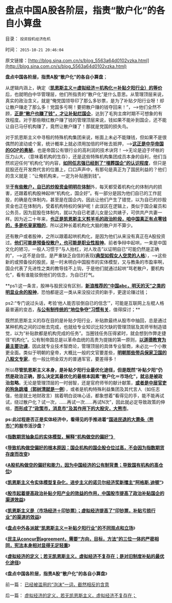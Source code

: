 # 盘点中国A股各阶层，指责“散户化”的各自小算盘

目录： `投资投机经济危机` 

时间： `2015-10-21 20:46:04` 

原文链接：[http://blog.sina.com.cn/s/blog_5563a64d0102vzka.html](http://blog.sina.com.cn/s/blog_5563a64d0102vzka.html)

**盘点中国各阶层，指责A股“散户化”的各自小算盘**；

从逻辑内涵上，确定（[**凯恩斯主义＝虚拟经济＝机构化＝补贴夕阳行业）的等价**](../../../2015/10/20/虚拟经济的定义，若无凯恩斯主义，虚拟经济不复存在；.md)后，也就明白中华管理层，他们所指责的“散户化”是什么意思。从管理顶层来说，真实的政治含义，就是“俺党国领导印了那么多钞票，是为了补贴夕阳行业呀！却让散户赚走了那么多！党国多亏啊！要把散户赚的钱夺回来！”，——>他们全然不顾，[**正是“散户也赚了钱”，才让补贴烂国企**](../../../2015/10/16/凯恩斯主义在本质上，是对夕阳行业的补贴，.md)，达到了毛狗主席时期不可想象的有效程度。对于那些眼红散户赚了钱的管理顶层来说，钱如果不能补到国企，还不能让自已马仔机构赚了，竟然让散户赚了！那就是党国的损失鸟。

对于凯恩斯主义中寻租的特殊机构集团来说，帐面上未必不能赚钱，但如果不是很偶然的波动或个案，统计概率上就必须用加倍的坏帐去抵押，——>[**这正是中华帝国的GDP的奥秘**](../../../2011/11/6/MBO只对私企有效；国企MBO不是私有化.md)，也是帝国公有银行业的高利润的技术诀窍！——>无论是迫于坏帐的压力山大，（意味着机构的生存），还是这些特殊机构集团成员本身的自利，他们当然欢迎任何“机构化”的内容，[**如同任志强已经到了“埋葬国企”的认识程度**](../../../2014/1/8/“任志强预测房价涨，从来没有错过“吗？？？.md)，但只是屁股还在开发商代言的位置上，口口声声中，有那句是真正为了国民利益的？他们的含义就是：“让俺机构来，一定为补贴圈到钱”。

至[**于有些散户，自已的炒股资金明明在体制**](../../../2011/6/29/忠告五毛型股民不要拉皮条.md)外，每天都受着机构化的体制内的损害，还跟着机构股神起哄“机构化，国企好”。有一部分是因为他们自已的工作屁股，的确是在体制内，甚至是在国企内，因此让他们产生了错觉，以为自已的炒股资金也正在体制内，受着机构特权的保护呢！此误区在逻辑上，类似于国企雇员和公务员，因为屁股在体制内，就以为自已老婆儿女是公共婊子，可供共产共妻一样。因为近二十年来，[**也正是凯恩斯主义剪羊毛的政治阶段，咱中国真正有点零钱的，多是吃皇家粮的**](../../../2015/6/18/“基层公务员加薪”是财政更大的（支出／损失／腐败）；.md)，所以这种长着机构化大脑的散户并不算少。

还有散户或者股神，之所以跟着起哄机构化，是因为他们从来没有真正在A股投资过。[**他们可能是预备役散户，也可能是职业性股神**](../../../2013/6/18/职业股神的四大专业原则；.md)。前者争辩中起哄，一来是中国文化的陋习，一般人习惯于“与人抬杠，对人攻击”以证明自已“可能仍然是正确的”，——>这不是自信，是严重缺乏自信的表现[**(典型如假女人空灵的人格**](../../../2014/3/29/左棍冒称精神病的“假女人”.md)），——>这些新的或预备役的股民，是一时未明白中国股市的实体模型，又与教条的市盈率啊，国企代表了先进性之类的教导挂不上钩，于是他们就通过起哄“骂老散户，要机构化”，看有谁能驳倒他们的信念，为自已打气。

**ps1:这一条言，股神与股民没有区别，[**新浪推荐的“中国abc，明天的天”之类的明显业余的股神**](../../../2012/1/5/“左翼股神”是政治性的，还是理财性的？.md)，恐怕都是这一类从来没投过资的新手，更遑论赚过钱；

ps2:“专门说过头话，考验‘他人能否驳倒自已的信念’”，可能是互联网上左棍人格最普遍的变态，[**与公有制传统的“地位争夺”习惯有关**](../../../2011/1/30/狼的斗牙和狗的斗嘴.md)，值得探讨；**

既然凯恩斯主义的存在目的是补贴夕阳行业，补贴款最终从股市中抽回，总是通过某种机构之间的过帐去完成，也就给专业知识比较欠缺的管理顶层及其师爷制造错觉，以为“补贴款都是机构完成的任务”。当圈钱任务压得紧时，就会想到作弊走捷径“机构化”。公有制帝国总是以革命血统的高贵为提拨的第一原则，[**以道德教育为最主要功课**](../../../2010/5/27/道德史观就是文革政治观.md)，因此就专业技术智商论，管理顶层的具体专业智商，未必比一个小散更全面。类似于明朝的皇帝，大概比一般的文官要差些，[**明朝那些带兵保家卫国的八股文专家**](../../../2008/10/25/袁崇焕的是是非非：历史，不是道德素材库.md)，也一般比明金双方的普通军官，要差得多！

所以**尽管凯恩斯主义本身，是补贴夕阳行业最优化途径，但是既然“补贴夕阳”仍然是政治正确，那么决定其最优化的最根本因素“散户化＝市场化”，就总是被政治忽略**。无论是管理顶层的一时弱智，还是官府师爷的献计献策，[**或者是中层官吏的狗急跳墙（郭树清就是一例**](../../../2013/4/27/理解郭树清“新政”的政治意图和可能原因.md)），或者是机构特殊利益集团及其代言人（如任志强，他是就土地财政言）揣着明白说味心话，都象想着“看得见的手，能不能再试试，绕过散户化？试一次，……再试一次……再试N次”，因此就必定导致政策的伸缩，[**而形成了“政策市，消息市”及其作用下的大股灾，大熊市**](../../../2012/1/5/A股机构化超过60-，还打压小盘股，就注定大熊市.md)。

**ps:此过程是否正是实体经济中，看得见的手推进着“[**国进民退的大萧条（熊市）”**](../../../2014/3/8/经济学“激励理论”全部是伪科学，朱镕基同志的错误激励.md)的股市活沙盘**？

《[**指数期货抽象后的实体模型，解释“机构做空的偏好”》**](../../../2015/10/7/指数期货抽象后的实体模型，解释“机构做空的偏好”；.md)

《[**导致机构做空偏好的根本原因：国企机构的国企股仓位过高，不会因为指数期货存废而改变**](../../../2015/10/12/考察剥离指数期货的现货实体模型,确诊机构做空偏好的根本病因.md)》

《[**A股机构做空的偏好和能力，因为中国经济的公有制背景；导致国有机构的高仓位**](../../../2015/10/13/A股机构做空的偏好和能力，因为中国经济的公有制背景；.md)》

《[**凯恩斯主义令实体模型复杂化，进步主义的诺贝尔经济奖新擂主“阿格斯.迪顿”**](../../../2015/10/14/凯恩斯主义令实体模型复杂化，对资本主义的偷换，兼谈阿格斯.迪顿.md)》

《[**股市起着提高政治补贴夕阳产业的效益的作用，中国股市提高了政治补贴国企的渠道效益**](../../../2015/10/16/凯恩斯主义在本质上，是对夕阳行业的补贴，.md)》

《[**凯恩斯主义是（市场经济＋印钞票）；虚拟经济提高了“印钞票，补贴亏损行业”的渠道的效益**](../../../2015/10/17/凯恩斯主义是印钞票，但“印钞票”不全是凯恩斯主义；.md)》

《[**盘点中外各派就“凯恩斯主义＝补贴夕阳行业”的不同观点和立场**](../../../2015/10/18/盘点“凯恩斯主义＝补贴夕阳行业”的不同观点和立场.md)》

《[**民主从concur到agreement，需要“方向，目标，方法”的三位一体的严密相同，宪法本身相对显得无足轻重**](../../../2015/10/19/民主从concur到宪制，宪法相对无足轻重.md)》

《[**虚拟经济的定义；若无凯恩斯主义，虚拟经济不复存在；是对旧制度补贴的最优化途径**](../../../2015/10/20/虚拟经济的定义，若无凯恩斯主义，虚拟经济不复存在；.md)》

《**盘点中国各阶层，指责A股“散户化”的各自小算盘**》

前一篇： [已经被滥用的“泡沫”一词，截然相反的含意](../../../2015/11/7/已经被滥用的“泡沫”一词，截然相反的含意.md)

后一篇： [虚拟经济的定义，若无凯恩斯主义，虚拟经济不复存在；](../../../2015/10/20/虚拟经济的定义，若无凯恩斯主义，虚拟经济不复存在；.md)

